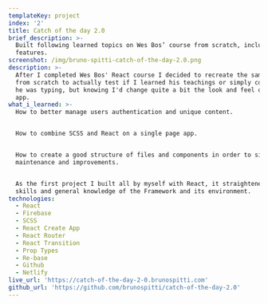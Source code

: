 ```yaml
---
templateKey: project
index: '2'
title: Catch of the day 2.0
brief_description: >-
  Built following learned topics on Wes Bos’ course from scratch, included more
  features.
screenshot: /img/bruno-spitti-catch-of-the-day-2.0.png
description: >-
  After I completed Wes Bos' React course I decided to recreate the same web app
  from scratch to actually test if I learned his teachings or simply copied what
  he was typing, but knowing I'd change quite a bit the look and feel of the
  app.
what_i_learned: >-
  How to better manage users authentication and unique content.


  How to combine SCSS and React on a single page app.


  How to create a good structure of files and components in order to simplify
  maintenance and improvements.


  As the first project I built all by myself with React, it straightened my
  skills and general knowledge of the Framework and its environment.
technologies:
  - React
  - Firebase
  - SCSS
  - React Create App
  - React Router
  - React Transition
  - Prop Types
  - Re-base
  - Github
  - Netlify
live_url: 'https://catch-of-the-day-2-0.brunospitti.com'
github_url: 'https://github.com/brunospitti/catch-of-the-day-2.0'
---
```


